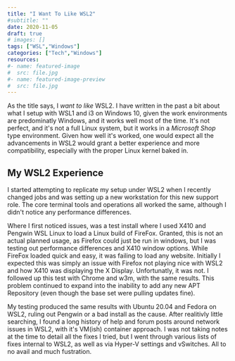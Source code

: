 ```yaml
---
title: "I Want To Like WSL2"
#subtitle: ""
date: 2020-11-05
draft: true
# images: []
tags: ["WSL","Windows"]
categories: ["Tech","Windows"]
resources:
#- name: featured-image
#  src: file.jpg
#- name: featured-image-preview
#  src: file.jpg
---
```


As the title says, I *want to like* WSL2. 
I have written in the past a bit about what I setup with WSL1 and i3 on Windows 10, given the work environments are predominatly Windows, and it works well most of the time. It's not perfect, and it's not a full Linux system, but it works in a *Microsoft Shop* type environment. Given how well it's worked, one would expect all the advancements in WSL2 would grant a better experience and more compatibility, especially with the proper Linux kernel baked in.

<!--more-->

## My WSL2 Experience

I started attempting to replicate my setup under WSL2 when I recently changed jobs and was setting up a new workstation for this new support role. The core terminal tools and operations all worked the same, although I didn't notice any performance differences.

Where I first noticed issues, was a test install where I used X410 and Pengwin WSL Linux to load a Linux build of FireFox. Granted, this is not an actual planned usage, as Firefox could just be run in windows, but I was testing out performance differences and X410 window options. While FireFox loaded quick and easy, it was failing to load any website. Initially I expected this was simply an issue with Firefox not playing nice with WSL2 and how X410 was displaying the X Display. Unfortunatly, it was not. I followed up this test with Chrome and w3m, with the same results. This problem continued to expand into the inability to add any new APT Repository (even though the base set were pulling updates fine).

My testing produced the same results with Ubuntu 20.04 and Fedora on WSL2, ruling out Pengwin or a bad install as the cause. After realitivly little searching, I found a long history of help and forum posts around network issues in WSL2, with it's VM(ish) container approach. I was not taking notes at the time to detail all the fixes I tried, but I went through various lists of fixes internal to WSL2, as well as via Hyper-V settings and vSwitches. All to no avail and much fustration. 
